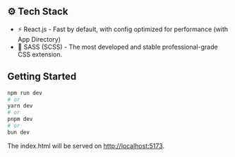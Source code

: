 ## ⚙️ Tech Stack

- ⚡ React.js - Fast by default, with config optimized for performance (with App Directory)
- 🎨 SASS (SCSS) - The most developed and stable professional-grade CSS extension.
  
## Getting Started

```bash
npm run dev
# or
yarn dev
# or
pnpm dev
# or
bun dev
```

The index.html will be served on [http://localhost:5173](http://localhost:5173).
